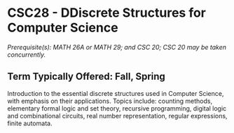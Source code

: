 # CSC28 - DDiscrete Structures for Computer Science
*Prerequisite(s): MATH 26A or MATH 29; and CSC 20; CSC 20 may be taken concurrently.*

## Term Typically Offered: Fall, Spring

Introduction to the essential discrete structures used in Computer Science, with emphasis on their applications. Topics include: counting methods, elementary formal logic and set theory, recursive programming, digital logic and combinational circuits, real number representation, regular expressions, finite automata.